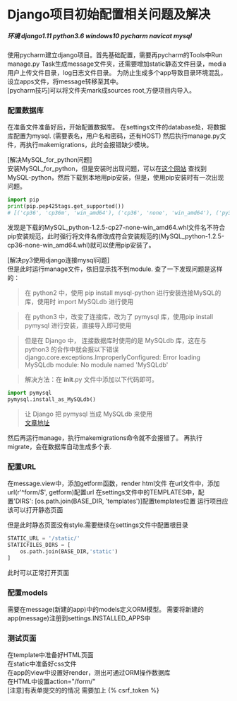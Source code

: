 # Django项目初始配置相关问题及解决
##### 环境 django1.11 python3.6 windows10 pycharm navicat mysql

使用pycharm建立django项目。首先基础配置，需要再pycharm的Tools中Run manage.py Task生成message文件夹，还需要增加static静态文件目录，media用户上传文件目录，log日志文件目录。
为防止生成多个app导致目录环境混乱，设立apps文件，将message转移至其中。  
[pycharm技巧]可以将文件夹mark成sources root,方便项目内导入。

### 配置数据库
在准备文件准备好后，开始配置数据库。
在settings文件的database处，将数据库配置为mysql.
(需要表名，用户名和密码，还有HOST)
然后执行manage.py文件，再执行makemigrations，此时会报错缺少模块。


[解决MySQL_for_python问题]  
安装MySQL_for_python，但是安装时出现问题，可以在[这个网站](https://www.lfd.uci.edu/~gohlke/pythonlibs/)
查找到MySQL-python，然后下载到本地用pip安装，但是，使用pip安装时有一次出现问题。
```python
import pip
print(pip.pep425tags.get_supported())
# [('cp36', 'cp36m', 'win_amd64'), ('cp36', 'none', 'win_amd64'), ('py3', 'none', 'win_amd64'), ('cp36', 'none', 'any'), ('cp3', 'none', 'any'), ('py36', 'none', 'any'), ('py3', 'none', 'any'), ('py35', 'none', 'any'), ('py34', 'none', 'any'), ('py33', 'none', 'any'), ('py32', 'none', 'any'), ('py31', 'none', 'any'), ('py30', 'none', 'any')]

```
发现是下载的MySQL_python-1.2.5-cp27-none-win_amd64.whl文件名不符合pip安装规范，此时强行将文件名修改成符合安装规范的(MySQL_python-1.2.5-cp36-none-win_amd64.whl)就可以使用pip安装了。

[解决py3使用django连接mysql问题]  
但是此时运行manage文件，依旧显示找不到module.
查了一下发现问题是这样的：
>在 python2 中，使用 pip install mysql-python 进行安装连接MySQL的库，使用时 import MySQLdb 进行使用

>在 python3 中，改变了连接库，改为了 pymysql 库，使用pip install pymysql 进行安装，直接导入即可使用

>但是在 Django 中， 连接数据库时使用的是 MySQLdb 库，这在与 python3 的合作中就会报以下错误
>django.core.exceptions.ImproperlyConfigured: Error loading MySQLdb module: No module named 'MySQLdb'

> 解决方法：在 __init__.py 文件中添加以下代码即可。
```python
import pymysql
pymysql.install_as_MySQLdb()
```
>让 Django 把 pymysql 当成 MySQLdb 来使用  
[文章地址](https://blog.csdn.net/LHYzyp/article/details/70550683)

然后再运行manage，执行makemigrations命令就不会报错了。
再执行migrate，会在数据库自动生成多个表.


### 配置URL

在message.view中，添加getform函数，render html文件
在url文件中，添加url(r'^form/$', getform)配置url
在settings文件中的TEMPLATES中，配置'DIRS': [os.path.join(BASE_DIR, 'templates')]配置templates位置
运行项目应该可以打开静态页面

但是此时静态页面没有style.需要继续在settings文件中配置根目录
```python
STATIC_URL = '/static/'
STATICFILES_DIRS = [
    os.path.join(BASE_DIR,'static')
]
```
此时可以正常打开页面

### 配置models

需要在message(新建的app)中的models定义ORM模型。
需要将新建的app(message)注册到settings.INSTALLED_APPS中

### 测试页面

在template中准备好HTML页面  
在static中准备好css文件  
在app的view中设置好render，测出可通过ORM操作数据库  
在HTML中设置action="/form/"  
[注意]有表单提交的的情况 需要加上    {% csrf_token %}
